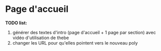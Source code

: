 # Page d'accueil

**TODO list:**

1. générer des textes d'intro (page d'accueil + 1 page par section) avec vidéo d'utilisation de thebe
2. changer les URL pour qu'elles pointent vers le nouveau poly